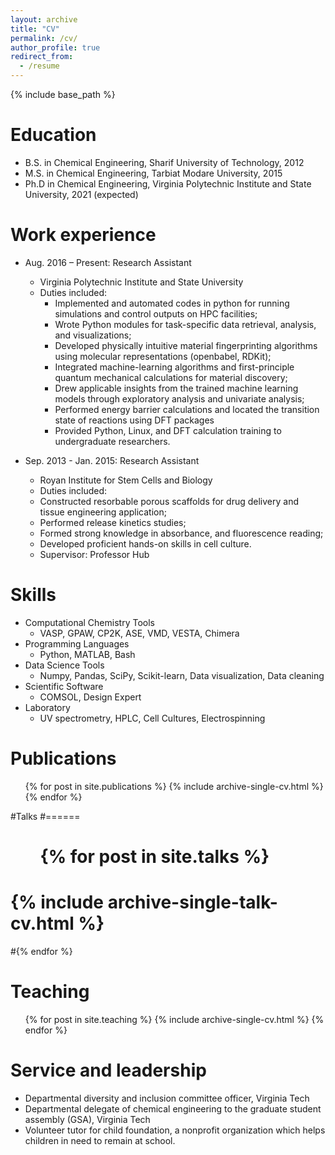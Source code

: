 ```yaml
---
layout: archive
title: "CV"
permalink: /cv/
author_profile: true
redirect_from:
  - /resume
---
```


{% include base_path %}

Education
======
* B.S. in Chemical Engineering, Sharif University of Technology, 2012
* M.S. in Chemical Engineering, Tarbiat Modare University, 2015
* Ph.D in Chemical Engineering, Virginia Polytechnic Institute and State University, 2021 (expected)

Work experience
======
* Aug. 2016 – Present: Research Assistant
  * Virginia Polytechnic Institute and State University
  * Duties included: 
      * Implemented and automated codes in python for running simulations and control outputs on HPC facilities;
      * Wrote Python modules for task-specific data retrieval, analysis, and visualizations;
      * Developed physically intuitive material fingerprinting algorithms using molecular representations (openbabel, RDKit);
      * Integrated machine-learning algorithms and first-principle quantum mechanical calculations for material discovery;
      * Drew applicable insights from the trained machine learning models through exploratory analysis and univariate analysis;
      * Performed energy barrier calculations and located the transition state of reactions using DFT packages
      * Provided Python, Linux, and DFT calculation training to undergraduate researchers.

* Sep. 2013 - Jan. 2015: Research Assistant
  * Royan Institute for Stem Cells and Biology
  * Duties included: 
   * Constructed resorbable porous scaffolds for drug delivery and tissue engineering application;
   * Performed release kinetics studies;
   * Formed strong knowledge in absorbance, and fluorescence reading;
   * Developed proficient hands-on skills in cell culture.
  * Supervisor: Professor Hub
  
Skills
======
* Computational Chemistry Tools
  * VASP, GPAW, CP2K, ASE, VMD, VESTA, Chimera
* Programming Languages
  * Python, MATLAB, Bash 
* Data Science Tools
  * Numpy, Pandas, SciPy, Scikit-learn, Data visualization, Data cleaning   
* Scientific Software
  * COMSOL, Design Expert
* Laboratory
  * UV spectrometry, HPLC, Cell Cultures, Electrospinning

Publications
======
  <ul>{% for post in site.publications %}
    {% include archive-single-cv.html %}
  {% endfor %}</ul>
  
#Talks
#======
 # <ul>{% for post in site.talks %}
  #  {% include archive-single-talk-cv.html %}
  #{% endfor %}</ul>
  
Teaching
======
  <ul>{% for post in site.teaching %}
    {% include archive-single-cv.html %}
  {% endfor %}</ul>
  
Service and leadership
======
* Departmental diversity and inclusion committee officer, Virginia Tech
* Departmental delegate of chemical engineering to the graduate student assembly (GSA), Virginia Tech
* Volunteer tutor for child foundation, a nonprofit organization which helps children in need to remain at school.


